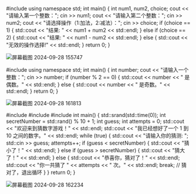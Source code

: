 #include <iostream>
using namespace std;
int main() {
    int num1, num2, choice;
    cout << "请输入第一个整数：";
    cin >> num1;
    cout << "请输入第二个整数：";
    cin >> num2;
    cout << "请选择操作（1:加法，2:减法）：";
    cin >> choice;
    if (choice == 1) {
    std::cout << "结果: " << num1 + num2 << std::endl;
    } else if (choice == 2) {
    std::cout << "结果: " << num1 - num2 << std::endl;
    } else {
    std::cout << "无效的操作选择!" << std::endl;
    }
    return 0;
}

![屏幕截图 2024-09-28 155747](https://github.com/user-attachments/assets/4ce9fea5-2a5f-4025-b3ee-bff0a0d64c6f)


#include <iostream>
using namespace std;
int main() {
    int number;
    cout << "请输入一个整数：";
    cin >> number;
    if (number % 2 == 0) {
        std::cout << number << " 是偶数。" << std::endl;
    } else {
        std::cout << number << " 是奇数。" << std::endl;
    }
    return 0;
}

![屏幕截图 2024-09-28 161813](https://github.com/user-attachments/assets/e55d7109-72cf-44b8-b530-b3ee38a67cdc)

#include <iostream>
#include <cstdlib>
#include <ctime>
int main() {
    std::srand(std::time(0));
    int secretNumber = std::rand() % 10 + 1;
    int guess;
    int attempts = 0;
    std::cout << "欢迎来到猜数字游戏！" << std::endl;
    std::cout << "我已经想好了一个 1 到 10 之间的数字。" << std::endl;
    while (true) {
        std::cout << "请输入你的猜测: ";
        std::cin >> guess;
        attempts++;
        if (guess < secretNumber) {
            std::cout << "猜小了！" << std::endl;
        } else if (guess > secretNumber) {
            std::cout << "猜大了！" << std::endl;
        } else {
            std::cout << "恭喜你，猜对了！" << std::endl;
            std::cout << "你一共猜了 " << attempts << " 次。" << std::endl;
            break; // 猜对了，退出循环
        }
    }
    return 0;
}

![屏幕截图 2024-09-28 162234](https://github.com/user-attachments/assets/bf8bb09b-cfa4-4bb5-88b5-cc9cdf59f965)

